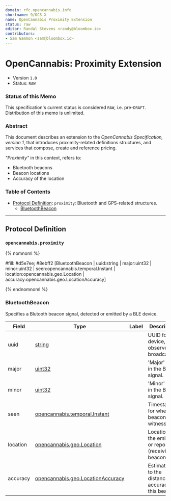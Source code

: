 ```yaml
---
domain: rfc.opencannabis.info
shortname: 9/OCS-X
name: OpenCannabis Proximity Extension
status: raw
editor: Randal Stevens <randy@bloombox.io>
contributors:
- Sam Gammon <sam@bloombox.io>
---
```


<a name="top"></a>

# OpenCannabis: Proximity Extension
- Version `1.0`
- Status: `RAW`

### Status of this Memo

This specification's current status is considered `RAW`, i.e. pre-`DRAFT`. Distribution of this memo is unlimited.

### Abstract

This document describes an extension to the _OpenCannabis Specification, version 1_, that introduces proximity-related
definitions structures, and services that compose, create and reference pricing.

_"Proximity"_ in this context, refers to:
- Bluetooth beacons
- Beacon locations
- Accuracy of the location


### Table of Contents
- [Protocol Definition](#Protocol-Definition): `proximity`: Bluetooth and GPS-related structures.
    - [BluetoothBeacon](#opencannabis.proximity.BluetoothBeacon)

----

<a name="proximity/BluetoothBeacon.proto"></a>

## Protocol Definition
### `opencannabis.proximity`

{% nomnoml %}

#fill: #d5e7ee; #8ebff2
[BluetoothBeacon
  | uuid:string
  | major:uint32
  | minor:uint32
  | seen:opencannabis.temporal.Instant
  | location:opencannabis.geo.Location
  | accuracy:opencannabis.geo.LocationAccuracy]

{% endnomnoml %}

### BluetoothBeacon
Specifies a Blutooth beacon signal, detected or emitted by a BLE device.


| Field | Type | Label | Description |
| ----- | ---- | ----- | ----------- |
| uuid | [string](#string) |  | UUID for the device, as observed or broadcasted. |
| major | [uint32](#uint32) |  | &#39;Major&#39; value in the BLE signal. |
| minor | [uint32](#uint32) |  | &#39;Minor&#39; value in the BLE signal. |
| seen | [opencannabis.temporal.Instant](#opencannabis.temporal.Instant) |  | Timestamp for when this beacon was witnessed. |
| location | [opencannabis.geo.Location](#opencannabis.geo.Location) |  | Location of the emitting or reporting (receiving) beacon. |
| accuracy | [opencannabis.geo.LocationAccuracy](#opencannabis.geo.LocationAccuracy) |  | Estimate as to the distance accuracy of this beacon. |
